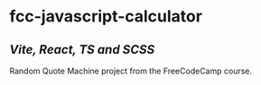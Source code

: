 # fcc-javascript-calculator

## _Vite, React, TS and SCSS_

Random Quote Machine project from the FreeCodeCamp course.

